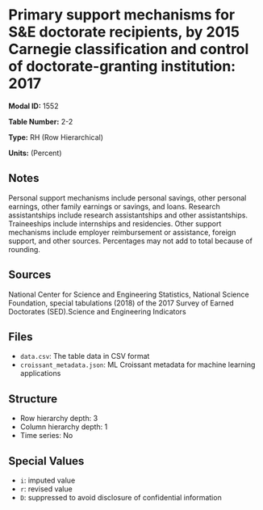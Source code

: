 # Primary support mechanisms for S&E doctorate recipients, by 2015 Carnegie classification and control of doctorate-granting institution: 2017

**Modal ID:** 1552

**Table Number:** 2-2

**Type:** RH (Row Hierarchical)

**Units:** (Percent)

## Notes

Personal support mechanisms include personal savings, other personal earnings, other family earnings or savings, and loans. Research assistantships include research assistantships and other assistantships. Traineeships include internships and residencies. Other support mechanisms include employer reimbursement or assistance, foreign support, and other sources. Percentages may not add to total because of rounding.

## Sources

National Center for Science and Engineering Statistics, National Science Foundation, special tabulations (2018) of the 2017 Survey of Earned Doctorates (SED).Science and Engineering Indicators

## Files

- `data.csv`: The table data in CSV format
- `croissant_metadata.json`: ML Croissant metadata for machine learning applications

## Structure

- Row hierarchy depth: 3
- Column hierarchy depth: 1
- Time series: No

## Special Values

- `i`: imputed value
- `r`: revised value
- `D`: suppressed to avoid disclosure of confidential information
